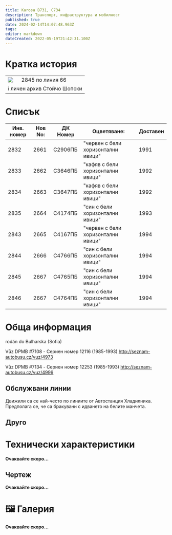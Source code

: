```yaml
---
title: Karosa B731, C734 
description: Транспорт, инфраструктура и мобилност
published: true
date: 2024-02-14T14:07:48.963Z
tags: 
editor: markdown
dateCreated: 2022-05-19T21:42:31.100Z
---
```


# Кратка история
<!--следващ пост--> 
<div class="table-responsive"><table style="width:100%"><tr>
<td><img src="http://46.10.181.183:1518/trinmo/gallery/unknown/a2845%20line66.jpg"></td>
<td>2845 по линия 66</td></tr>
  <td colspan=2 >ℹ️ личен архив Стойчо Шопски</td></table></div>
  
  


# Списък

| Инв. номер | Нов No: | ДК Номер | Оцветяване:                        | Доставен |
|------------|---------|----------|------------------------------------|----------|
| 2832       | 2661    | С2906ПБ  | "червен с бели хоризонтални ивици" | 1991     |
| 2833       | 2662    | С3646ПБ  | "кафяв с бели хоризонтални ивици"  | 1992     |
| 2834       | 2663    | С3647ПБ  | "кафяв с бели хоризонтални ивици"  | 1992     |
| 2835       | 2664    | С4174ПБ  | "син с бели хоризонтални ивици"    | 1993     |
| 2843       | 2665    | С4167ПБ  | "червен с бели хоризонтални ивици" | 1994     |
| 2844       | 2666    | С4766ПБ  | "син с бели хоризонтални ивици"    | 1994     |
| 2845       | 2667    | С4765ПБ  | "син с бели хоризонтални ивици"    | 1994     |
| 2846       | 2667    | С4764ПБ  | "син с бели хоризонтални ивици"    | 1994     |


# Обща информация

rodán do Bulharska (Sofia)

Vůz DPMB #7108 - Сериен номер 12116 (1985-1993)
http://seznam-autobusu.cz/vuz/4973 

Vůz DPMB #7134 -  Сериен номер 12253 (1985-1993)
http://seznam-autobusu.cz/vuz/4999



## Обслужвани линии

Движили са се най-често по линиите от Автостанция Хладилника.
Предполага се, че са бракувани с идването на белите манчета.

## Друго

# Технически характеристики

**Oчаквайте скоро…**

## Чертеж

**Oчаквайте скоро…**

# 🖼️ Галерия

**Oчаквайте скоро…**